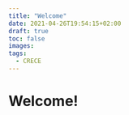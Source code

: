 ```yaml
---
title: "Welcome"
date: 2021-04-26T19:54:15+02:00
draft: true
toc: false
images:
tags:
  - CRECE
---
```


# Welcome!
